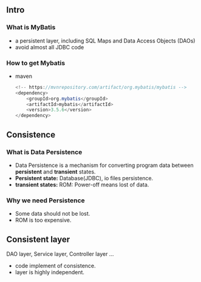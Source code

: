 ## Intro

### What is MyBatis

* a persistent layer, including SQL Maps and Data Access Objects (DAOs)
* avoid almost all JDBC code

### How to get Mybatis

* maven

  ```Java
  <!-- https://mvnrepository.com/artifact/org.mybatis/mybatis -->
  <dependency>
      <groupId>org.mybatis</groupId>
      <artifactId>mybatis</artifactId>
      <version>3.5.6</version>
  </dependency>
  ```

  

## Consistence

### What is Data Persistence

* Data Persistence is a mechanism for converting program data between **persistent** and **transient** states.
* **Persistent state:** Database(JDBC), io files persistence.
* **transient states:** ROM: Power-off means lost of data.

### Why we need Persistence

* Some data should not be lost.
* ROM is too expensive.



## Consistent layer

DAO layer, Service layer, Controller layer ...

* code implement of consistence.
* layer is highly independent.

